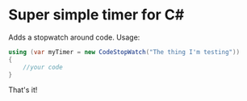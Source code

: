 # Super simple timer for C#
Adds a stopwatch around code. Usage:

```csharp
using (var myTimer = new CodeStopWatch("The thing I'm testing"))
{
    //your code
}
```

That's it!